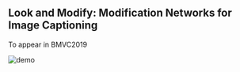 ## Look and Modify: Modification Networks for Image Captioning
To appear in BMVC2019


![demo](https://user-images.githubusercontent.com/30661597/61649073-4cf21d00-ace3-11e9-8b71-0648a879c60c.png)
